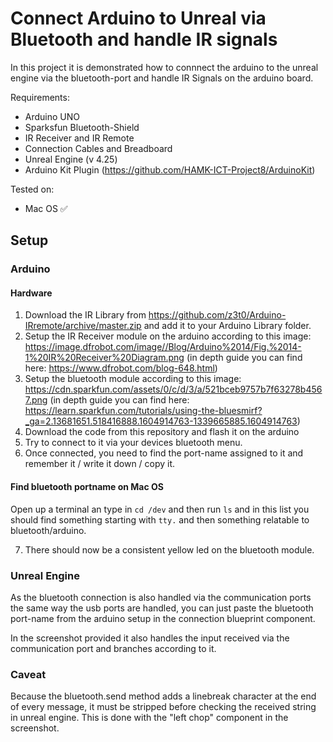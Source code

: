 # Connect Arduino to Unreal via Bluetooth and handle IR signals

In this project it is demonstrated how to connnect the arduino to the unreal engine via the bluetooth-port and handle IR Signals on the arduino board.


Requirements:
- Arduino UNO
- Sparksfun Bluetooth-Shield
- IR Receiver and IR Remote
- Connection Cables and Breadboard
- Unreal Engine (v 4.25)
- Arduino Kit Plugin (https://github.com/HAMK-ICT-Project8/ArduinoKit)

Tested on:
 - Mac OS ✅

## Setup

### Arduino

#### Hardware

1. Download the IR Library from https://github.com/z3t0/Arduino-IRremote/archive/master.zip and add it to your Arduino Library folder.
2. Setup the IR Receiver module on the arduino according to this image: https://image.dfrobot.com/image//Blog/Arduino%2014/Fig.%2014-1%20IR%20Receiver%20Diagram.png (in depth guide you can find here: https://www.dfrobot.com/blog-648.html)
3. Setup the bluetooth module according to this image: https://cdn.sparkfun.com/assets/0/c/d/3/a/521bceb9757b7f63278b4567.png (in depth guide you can find here: https://learn.sparkfun.com/tutorials/using-the-bluesmirf?_ga=2.13681651.518416888.1604914763-1339665885.1604914763)
4. Download the code from this repository and flash it on the arduino
5. Try to connect to it via your devices bluetooth menu.
6. Once connected, you need to find the port-name assigned to it and remember it / write it down / copy it.

#### Find bluetooth portname on Mac OS
Open up a terminal an type in `cd /dev` and then run `ls` and in this list you should find something starting with `tty.` and then something relatable to bluetooth/arduino.

7. There should now be a consistent yellow led on the bluetooth module.

### Unreal Engine
As the bluetooth connection is also handled via the communication ports the same way the usb ports are handled, you can just paste the bluetooth port-name from the arduino setup in the connection blueprint component.

In the screenshot provided it also handles the input received via the communication port and branches according to it.

### Caveat
Because the bluetooth.send method adds a linebreak character at the end of every message, it must be stripped before checking the received string in unreal engine.
This is done with the "left chop" component in the screenshot.

